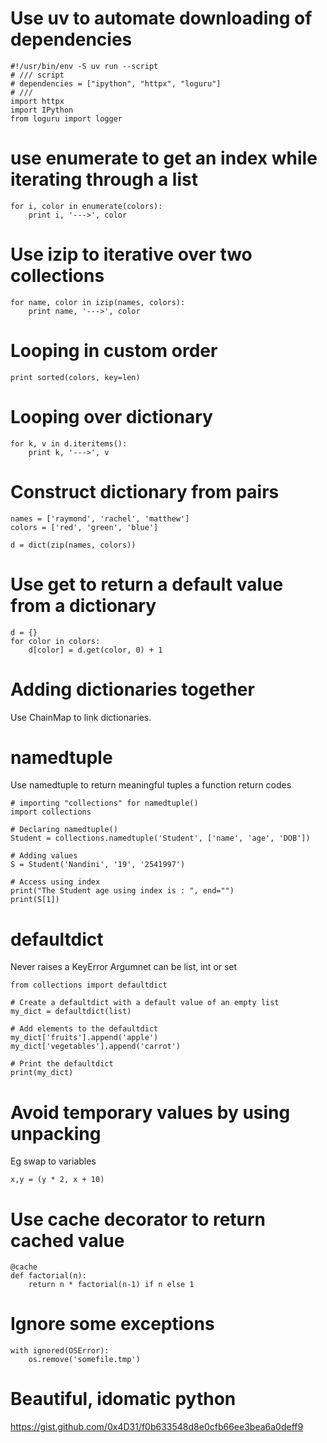 # Use uv to automate downloading of dependencies
```
#!/usr/bin/env -S uv run --script
# /// script
# dependencies = ["ipython", "httpx", "loguru"]
# ///
import httpx
import IPython
from loguru import logger
```


# use enumerate to get an index while iterating through a list

```
for i, color in enumerate(colors):
    print i, '--->', color
```

# Use izip to iterative over two collections
```
for name, color in izip(names, colors):
    print name, '--->', color
```

# Looping in custom order
```
print sorted(colors, key=len)
```

# Looping over dictionary
```
for k, v in d.iteritems():
    print k, '--->', v
```

# Construct dictionary from pairs
```
names = ['raymond', 'rachel', 'matthew']
colors = ['red', 'green', 'blue']

d = dict(zip(names, colors))
```

#  Use get to return a default value from a dictionary
```
d = {}
for color in colors:
    d[color] = d.get(color, 0) + 1
```

# Adding dictionaries together

Use ChainMap to link dictionaries.

# namedtuple
Use namedtuple to return meaningful tuples a function return codes

```
# importing "collections" for namedtuple()
import collections

# Declaring namedtuple()
Student = collections.namedtuple('Student', ['name', 'age', 'DOB'])

# Adding values
S = Student('Nandini', '19', '2541997')

# Access using index
print("The Student age using index is : ", end="")
print(S[1])
```

# defaultdict

Never raises a KeyError
Argumnet can be list, int or set

```
from collections import defaultdict

# Create a defaultdict with a default value of an empty list
my_dict = defaultdict(list)

# Add elements to the defaultdict
my_dict['fruits'].append('apple')
my_dict['vegetables'].append('carrot')

# Print the defaultdict
print(my_dict)
```


# Avoid temporary values by using unpacking

Eg swap to variables
```
x,y = (y * 2, x + 10)
```

# Use cache decorator to return cached value
```
@cache
def factorial(n):
    return n * factorial(n-1) if n else 1
```

# Ignore some exceptions
```
with ignored(OSError):
    os.remove('somefile.tmp')
```

# Beautiful, idomatic python

<https://gist.github.com/0x4D31/f0b633548d8e0cfb66ee3bea6a0deff9>

